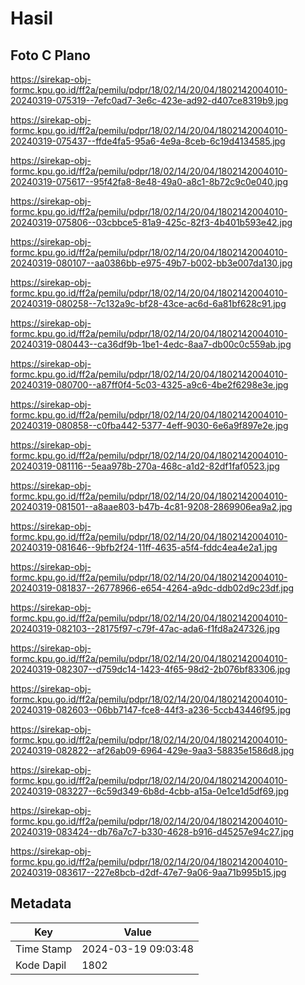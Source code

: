 # Hasil

## Foto C Plano

https://sirekap-obj-formc.kpu.go.id/ff2a/pemilu/pdpr/18/02/14/20/04/1802142004010-20240319-075319--7efc0ad7-3e6c-423e-ad92-d407ce8319b9.jpg

https://sirekap-obj-formc.kpu.go.id/ff2a/pemilu/pdpr/18/02/14/20/04/1802142004010-20240319-075437--ffde4fa5-95a6-4e9a-8ceb-6c19d4134585.jpg

https://sirekap-obj-formc.kpu.go.id/ff2a/pemilu/pdpr/18/02/14/20/04/1802142004010-20240319-075617--95f42fa8-8e48-49a0-a8c1-8b72c9c0e040.jpg

https://sirekap-obj-formc.kpu.go.id/ff2a/pemilu/pdpr/18/02/14/20/04/1802142004010-20240319-075806--03cbbce5-81a9-425c-82f3-4b401b593e42.jpg

https://sirekap-obj-formc.kpu.go.id/ff2a/pemilu/pdpr/18/02/14/20/04/1802142004010-20240319-080107--aa0386bb-e975-49b7-b002-bb3e007da130.jpg

https://sirekap-obj-formc.kpu.go.id/ff2a/pemilu/pdpr/18/02/14/20/04/1802142004010-20240319-080258--7c132a9c-bf28-43ce-ac6d-6a81bf628c91.jpg

https://sirekap-obj-formc.kpu.go.id/ff2a/pemilu/pdpr/18/02/14/20/04/1802142004010-20240319-080443--ca36df9b-1be1-4edc-8aa7-db00c0c559ab.jpg

https://sirekap-obj-formc.kpu.go.id/ff2a/pemilu/pdpr/18/02/14/20/04/1802142004010-20240319-080700--a87ff0f4-5c03-4325-a9c6-4be2f6298e3e.jpg

https://sirekap-obj-formc.kpu.go.id/ff2a/pemilu/pdpr/18/02/14/20/04/1802142004010-20240319-080858--c0fba442-5377-4eff-9030-6e6a9f897e2e.jpg

https://sirekap-obj-formc.kpu.go.id/ff2a/pemilu/pdpr/18/02/14/20/04/1802142004010-20240319-081116--5eaa978b-270a-468c-a1d2-82df1faf0523.jpg

https://sirekap-obj-formc.kpu.go.id/ff2a/pemilu/pdpr/18/02/14/20/04/1802142004010-20240319-081501--a8aae803-b47b-4c81-9208-2869906ea9a2.jpg

https://sirekap-obj-formc.kpu.go.id/ff2a/pemilu/pdpr/18/02/14/20/04/1802142004010-20240319-081646--9bfb2f24-11ff-4635-a5f4-fddc4ea4e2a1.jpg

https://sirekap-obj-formc.kpu.go.id/ff2a/pemilu/pdpr/18/02/14/20/04/1802142004010-20240319-081837--26778966-e654-4264-a9dc-ddb02d9c23df.jpg

https://sirekap-obj-formc.kpu.go.id/ff2a/pemilu/pdpr/18/02/14/20/04/1802142004010-20240319-082103--28175f97-c79f-47ac-ada6-f1fd8a247326.jpg

https://sirekap-obj-formc.kpu.go.id/ff2a/pemilu/pdpr/18/02/14/20/04/1802142004010-20240319-082307--d759dc14-1423-4f65-98d2-2b076bf83306.jpg

https://sirekap-obj-formc.kpu.go.id/ff2a/pemilu/pdpr/18/02/14/20/04/1802142004010-20240319-082603--06bb7147-fce8-44f3-a236-5ccb43446f95.jpg

https://sirekap-obj-formc.kpu.go.id/ff2a/pemilu/pdpr/18/02/14/20/04/1802142004010-20240319-082822--af26ab09-6964-429e-9aa3-58835e1586d8.jpg

https://sirekap-obj-formc.kpu.go.id/ff2a/pemilu/pdpr/18/02/14/20/04/1802142004010-20240319-083227--6c59d349-6b8d-4cbb-a15a-0e1ce1d5df69.jpg

https://sirekap-obj-formc.kpu.go.id/ff2a/pemilu/pdpr/18/02/14/20/04/1802142004010-20240319-083424--db76a7c7-b330-4628-b916-d45257e94c27.jpg

https://sirekap-obj-formc.kpu.go.id/ff2a/pemilu/pdpr/18/02/14/20/04/1802142004010-20240319-083617--227e8bcb-d2df-47e7-9a06-9aa71b995b15.jpg


## Metadata

| Key        | Value               |
| ---------- | ------------------- |
| Time Stamp | 2024-03-19 09:03:48 |
| Kode Dapil | 1802                |



